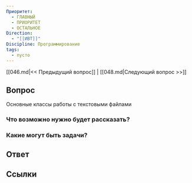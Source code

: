 ```yaml
---
Приоритет:
  - ГЛАВНЫЙ
  - ПРИОРИТЕТ
  - ОСТАЛЬНОЕ
Direction:
  - "[[ИВТ]]" 
Discipline: Программирование 
tags:
  - пусто
---
```

[[046.md|<< Предыдущий вопрос]] | [[048.md|Следующий вопрос >>]]
## Вопрос

Основные классы работы с текстовыми файлами

### Что возможно нужно будет рассказать?

### Какие могут быть задачи?

## Ответ

## Ссылки

